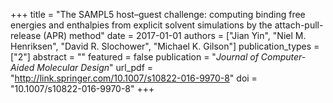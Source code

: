 +++
title = "The SAMPL5 host–guest challenge: computing binding free energies and enthalpies from explicit solvent simulations by the attach-pull-release (APR) method"
date = 2017-01-01
authors = ["Jian Yin", "Niel M. Henriksen", "David R. Slochower", "Michael K. Gilson"]
publication_types = ["2"]
abstract = ""
featured = false
publication = "*Journal of Computer-Aided Molecular Design*"
url_pdf = "http://link.springer.com/10.1007/s10822-016-9970-8"
doi = "10.1007/s10822-016-9970-8"
+++

